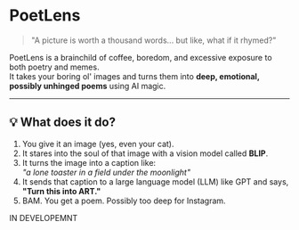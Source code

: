 # PoetLens 

> "A picture is worth a thousand words... but like, what if it rhymed?"

PoetLens is a brainchild of coffee, boredom, and excessive exposure to both poetry and memes.  
It takes your boring ol' images and turns them into **deep, emotional, possibly unhinged poems** using AI magic.

---

## 💡 What does it do?

1. You give it an image (yes, even your cat).
2. It stares into the soul of that image with a vision model called **BLIP**.
3. It turns the image into a caption like:  
   _"a lone toaster in a field under the moonlight"_
4. It sends that caption to a large language model (LLM) like GPT and says,  
   **"Turn this into ART."**
5. BAM. You get a poem. Possibly too deep for Instagram.

IN DEVELOPEMNT